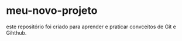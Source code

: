 # meu-novo-projeto

este repositório foi criado para aprender e praticar convceitos de Git e Gihthub.
